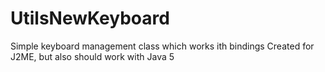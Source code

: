 # UtilsNewKeyboard
Simple keyboard management class which works ith bindings
Created for J2ME, but also should work with Java 5
